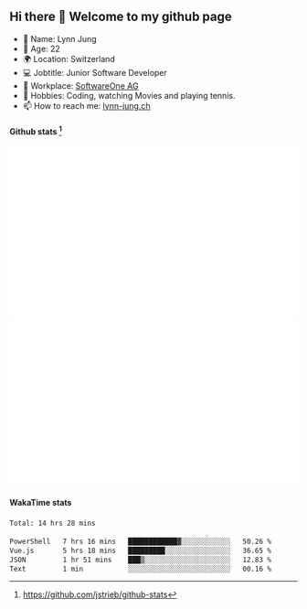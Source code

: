 ## Hi there 👋 Welcome to my github page

- 🧑 Name: Lynn Jung
- 🔞 Age: 22
- 🌍 Location: Switzerland
- 💻 Jobtitle: Junior Software Developer
- 🏢 Workplace: [SoftwareOne AG](https://www.softwareone.com/)
- 🎾 Hobbies: Coding, watching Movies and playing tennis.
- 📫 How to reach me: [lynn-jung.ch](https://lynn-jung.ch/)


#### Github stats [^1]
![](https://github.com/lynn-jung/github-stats/blob/master/generated/overview.svg)  ![](https://github.com/lynn-jung/github-stats/blob/master/generated/languages.svg)


#### WakaTime stats
<!--START_SECTION:waka-->
```text
Total: 14 hrs 28 mins

PowerShell   7 hrs 16 mins   ████████████▓░░░░░░░░░░░░   50.26 % 
Vue.js       5 hrs 18 mins   █████████░░░░░░░░░░░░░░░░   36.65 % 
JSON         1 hr 51 mins    ███▒░░░░░░░░░░░░░░░░░░░░░   12.83 % 
Text         1 min           ░░░░░░░░░░░░░░░░░░░░░░░░░   00.16 % 
```
<!--END_SECTION:waka-->

[^1]: https://github.com/jstrieb/github-stats
